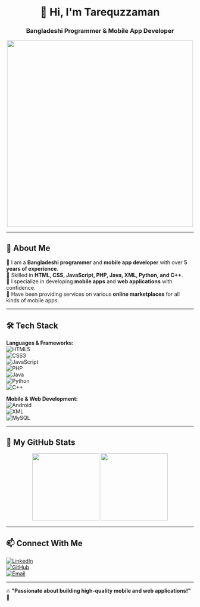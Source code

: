 <h1 align="center">👋 Hi, I'm Tarequzzaman</h1>
<h3 align="center">Bangladeshi Programmer & Mobile App Developer</h3>

<p align="center">
  <img src="https://media.giphy.com/media/qgQUggAC3Pfv687qPC/giphy.gif" width="500" />
</p>

---

## 🚀 About Me
🔹 I am a **Bangladeshi programmer** and **mobile app developer** with over **5 years of experience**.  
🔹 Skilled in **HTML, CSS, JavaScript, PHP, Java, XML, Python, and C++**.  
🔹 I specialize in developing **mobile apps** and **web applications** with confidence.  
🔹 Have been providing services on various **online marketplaces** for all kinds of mobile apps.  

---

## 🛠️ Tech Stack
**Languages & Frameworks:**  
![HTML5](https://img.shields.io/badge/HTML5-E34F26?style=for-the-badge&logo=html5&logoColor=white)  
![CSS3](https://img.shields.io/badge/CSS3-1572B6?style=for-the-badge&logo=css3&logoColor=white)  
![JavaScript](https://img.shields.io/badge/JavaScript-F7DF1E?style=for-the-badge&logo=javascript&logoColor=black)  
![PHP](https://img.shields.io/badge/PHP-777BB4?style=for-the-badge&logo=php&logoColor=white)  
![Java](https://img.shields.io/badge/Java-ED8B00?style=for-the-badge&logo=openjdk&logoColor=white)  
![Python](https://img.shields.io/badge/Python-3776AB?style=for-the-badge&logo=python&logoColor=white)  
![C++](https://img.shields.io/badge/C++-00599C?style=for-the-badge&logo=cplusplus&logoColor=white)  

**Mobile & Web Development:**  
![Android](https://img.shields.io/badge/Android-3DDC84?style=for-the-badge&logo=android&logoColor=white)  
![XML](https://img.shields.io/badge/XML-FF6600?style=for-the-badge&logo=xml&logoColor=white)  
![MySQL](https://img.shields.io/badge/MySQL-4479A1?style=for-the-badge&logo=mysql&logoColor=white)  

---

## 🌟 My GitHub Stats
<p align="center">
  <img src="https://github-readme-stats.vercel.app/api?username=Tarequzzaman&show_icons=true&theme=radical" height="180px"/>
  <img src="https://github-readme-streak-stats.herokuapp.com/?user=Tarequzzaman&theme=radical" height="180px"/>
</p>

---

## 📫 Connect With Me
[![LinkedIn](https://img.shields.io/badge/LinkedIn-0A66C2?style=for-the-badge&logo=linkedin&logoColor=white)](https://linkedin.com/in/your-profile)  
[![GitHub](https://img.shields.io/badge/GitHub-181717?style=for-the-badge&logo=github&logoColor=white)](https://github.com/Tarequzzaman)  
[![Email](https://img.shields.io/badge/Email-D14836?style=for-the-badge&logo=gmail&logoColor=white)](mailto:your-email@example.com)  

---

🔥 **"Passionate about building high-quality mobile and web applications!"** 🚀
